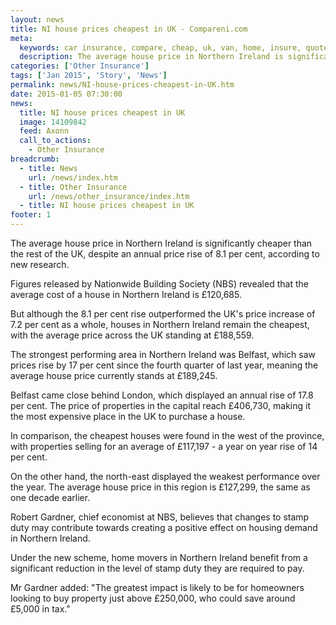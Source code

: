 ```yaml
---
layout: news
title: NI house prices cheapest in UK - Compareni.com
meta:
  keywords: car insurance, compare, cheap, uk, van, home, insure, quotes, online, comparison, bike, loans, life
  description: The average house price in Northern Ireland is significantly cheaper than the rest of the UK, despite an annual price rise of 8.1 per cent, according
categories: ['Other Insurance']
tags: ['Jan 2015', 'Story', 'News']
permalink: news/NI-house-prices-cheapest-in-UK.htm
date: 2015-01-05 07:30:00
news:
  title: NI house prices cheapest in UK
  image: 14109842
  feed: Axonn
  call_to_actions:
    - Other Insurance
breadcrumb:
  - title: News
    url: /news/index.htm
  - title: Other Insurance
    url: /news/other_insurance/index.htm
  - title: NI house prices cheapest in UK
footer: 1
---
```


The average house price in Northern Ireland is significantly cheaper than the rest of the UK, despite an annual price rise of 8.1 per cent, according to new research.

Figures released by Nationwide Building Society (NBS) revealed that the average cost of a house in Northern Ireland is &pound;120,685.

But although the 8.1 per cent rise outperformed the UK&#39;s price increase of 7.2 per cent as a whole, houses in Northern Ireland remain the cheapest, with the average price across the UK standing at &pound;188,559.

The strongest performing area in Northern Ireland was Belfast, which saw prices rise by 17 per cent since the fourth quarter of last year, meaning the average house price currently stands at &pound;189,245.

Belfast came close behind London, which displayed an annual rise of 17.8 per cent. The price of properties in the capital reach &pound;406,730, making it the most expensive place in the UK to purchase a house.

In comparison, the cheapest houses were found in the west of the province, with properties selling for an average of &pound;117,197 - a year on year rise of 14 per cent.

On the other hand, the north-east displayed the weakest performance over the year. The average house price in this region is &pound;127,299, the same as one decade earlier.

Robert Gardner, chief economist at NBS, believes that changes to stamp duty may contribute towards creating a positive effect on housing demand in Northern Ireland.

Under the new scheme, home movers in Northern Ireland benefit from a significant reduction in the level of stamp duty they are required to pay.

Mr Gardner added: &quot;The greatest impact is likely to be for homeowners looking to buy property just above &pound;250,000, who could save around &pound;5,000 in tax.&quot;
